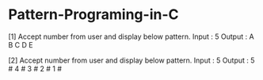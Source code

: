 # Pattern-Programing-in-C
[1] Accept number from user and display below pattern.
  Input : 5
  Output : A B C D E

[2] Accept number from user and display below pattern.
    Input : 5
    Output : 5 # 4 # 3 # 2 # 1 #
